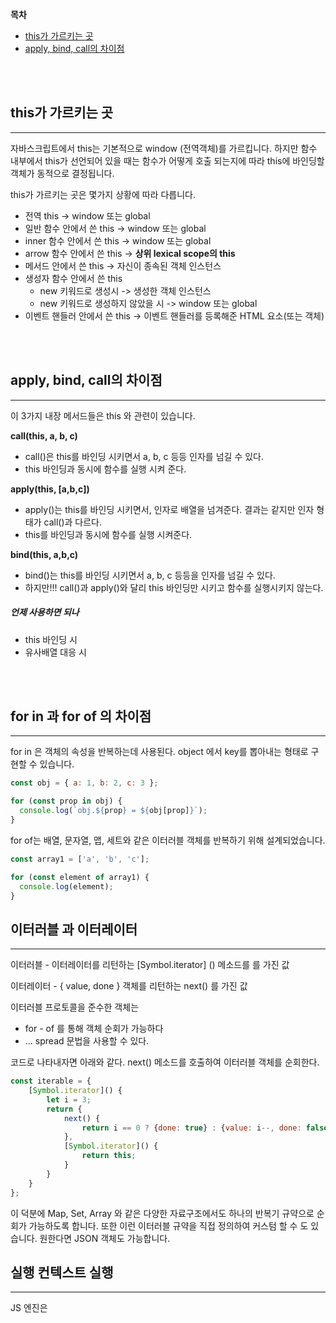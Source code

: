 **목차**
- [this가 가르키는 곳](#this가-가르키는-곳)
- [apply, bind, call의 차이점](#apply,-bind,-call의-차이점)

<br/>
<br/>

## this가 가르키는 곳
------
자바스크립트에서 this는 기본적으로 window (전역객체)를 가르킵니다. 하지만 함수 내부에서 this가 선언되어 있을 때는 함수가 어떻게 호출 되는지에 따라 this에 바인딩할 객체가 동적으로 결정됩니다.

this가 가르키는 곳은 몇가지 상황에 따라 다릅니다.
- 전역 this -> window 또는 global
- 일반 함수 안에서 쓴 this -> window 또는 global
- inner 함수 안에서 쓴 this -> window 또는 global
- arrow 함수 안에서 쓴 this -> **상위 lexical scope의 this**
- 메서드 안에서 쓴 this -> 자신이 종속된 객체 인스턴스
- 생성자 함수 안에서 쓴 this
	- new 키워드로 생성시 -> 생성한 객체 인스턴스 
	- new 키워드로 생성하지 않았을 시 -> window 또는 global
- 이벤트 핸들러 안에서 쓴 this -> 이벤트 핸들러를 등록해준 HTML 요소(또는 객체)

<br/>
<br/>

## apply, bind, call의 차이점
------
이 3가지 내장 메서드들은 this 와 관련이 있습니다.

**call(this, a, b, c)**
- call()은 this를 바인딩 시키면서 a, b, c 등등 인자를 넘길 수 있다.
- this 바인딩과 동시에 함수를 실행 시켜 준다.

**apply(this, [a,b,c])**
- apply()는 this를 바인딩 시키면서, 인자로 배열을 넘겨준다. 결과는 같지만 인자 형태가 call()과 다르다.
- this를 바인딩과 동시에 함수를 실행 시켜준다.

**bind(this, a,b,c)**
- bind()는 this를 바인딩 시키면서 a, b, c 등등을 인자를 넘길 수 있다.
- 하지만!!! call()과 apply()와 달리 this 바인딩만 시키고 함수를 실행시키지 않는다.


##### 언제 사용하면 되나
- this 바인딩 시
- 유사배열 대응 시


<br/>
<br/>


## for in 과 for of 의 차이점
----
for in 은 객체의 속성을 반복하는데 사용된다. object 에서 key를 뽑아내는 형태로 구현할 수 있습니다.

```javascript
const obj = { a: 1, b: 2, c: 3 };

for (const prop in obj) {
  console.log(`obj.${prop} = ${obj[prop]}`);
}
```


for of는 배열, 문자열, 맵, 세트와 같은 이터러블 객체를 반복하기 위해 설계되었습니다. 

```javascript
const array1 = ['a', 'b', 'c'];

for (const element of array1) {
  console.log(element);
}
```


## 이터러블 과 이터레이터
------
이터러블 - 이터레이터를 리턴하는 [Symbol.iterator] () 메소드를 를 가진 값

이터레이터 - { value, done } 객체를 리턴하는 next() 를 가진 값

이터러블 프로토콜을 준수한 객체는

- for - of 를 통해 객체 순회가 가능하다
- ... spread 문법을 사용할 수 있다.

코드로 나타내자면 아래와 같다. next() 메소드를 호출하여 이터러블 객체를 순회한다.

```javascript
const iterable = {
	[Symbol.iterator]() {
		let i = 3;
		return {
			next() {
				return i == 0 ? {done: true} : {value: i--, done: false};
			},
			[Symbol.iterator]() {
				return this;
			}
		}
	}
};
```

이 덕분에 Map, Set, Array 와 같은 다양한 자료구조에서도 하나의 반복기 규약으로 순회가 가능하도록 합니다. 또한 이런 이터러블 규약을 직접 정의하여 커스텀 할 수 도 있습니다. 원한다면 JSON 객체도 가능합니다.








## 실행 컨텍스트 실행
------
JS 엔진은 <script /> 요소를 처음으로 만난 시점에서 Global 실행 컨텍스트를 생성하고 Call Stack 에 push 한다.

그 이후
함수 호출을 찾을 때 마다 해당 함수에 대한 실행 컨텍스트를 생성하고 Stack 맨 위에 push 한다.

![[call_stack.png]]




## 실행 컨텍스트 구성 요소
----
실행 컨텍스트는 현재 실행되는 함수의 세부 데이터 제공하는 객체.  실행 컨텍스트는 3가지로 구성되어 있다.

- Variable Environment
	- environment Record
	- outer Environment Reference
- Lexical Environment
	- environment Record
	- outer Environment Reference
- This Binding

#### Variable Environment------
컨택스트 생성 단계의 정보들이다. 코드 실행 직전에 생성되며

##### environment Record 는 컨택스트 내의
- 함수의 인자
- var로 선언된 변수가 메모리에 매핑되고 초기값으로 undefined
- 유사배열
- 선언된 함수명

어떤 식별자가 있는지만 관심있고, 어떤 값이 할당 되었는지는 관심 없다. 그래서 변수 선언만 끌어올리고 할당 과정은 원래 자리에 남겨두는 **호이스팅**이 일어난다.


##### outer Environment Reference 
컨텍스트의 외부 환경에 대한 정보를 저장한다.

바로 직전의 컨텍스트의 Lexical Enviroment 를 참조한다. scope chain 에 저장 되며, 현재의 Lexical Environment 에서 변수를 찾지 못했을때, 이 scope chain 을 타고타고 올라가서 찾아볼 수 있습니다.


#### Lexical Environment------
이미 만들어진 Variable Environment를 복사해서 만들어진다. 코드가 실행되면서 변수에 값이 할당되거나 변경되면 Lexical Environment 에만 업데이트 된다.

이때 
- let, const 로 선언된 변수가 메모리에 맵핑되고 초기값은 uninitialized 상태이며 할당되지 않는다.
- 함수 선언이 메모리에 맵핑 된다.


#### This binding------
this 의 값이 여기서 결정된다. 기본적으로 this는 전역을 가르키지만 몇가지 예외사항이 있는데, 그건 this 를 다루는 내용에서 살펴보자



## 호이스팅
------
브라우저의 JS 인터프리터가 코드 실행 전 모든 선언된 변수와 함수를 메모리에 미리 등록 해놓는 작업을 의미한다.

- 변수는
	- var  호이스팅 O
		- undefined 로 초기화
	- let  호이스팅 O
		- uninitialized 상태
		- 초기화 X
		- TDZ(Temporal Dead Zone)
	- const  호이스팅 O
		- uninitialized 상태
		- 초기화 X
		- TDZ(Temporal Dead Zone)
- 함수는
	- 선언식은 호이스팅 O = 함수 전체로 초기화
		- function fn() { ... }
	- 표현식은 호이스팅 △
		- 선언부는 변수로 호이스팅 O
		- 함수로 호출 불가
		- let fn = function() { ... }
	

실행 컨텍스트 생성 단계에서 Variable Environment 이 생성 되고, environmentRecord에 var 와 함수 선언식 그리고 그와 관련된 유사배열, 인자 까지 선언되고 초기화 된다.

하지만 let과 const 함수 호이스팅이 되지만 TDZ 상태이다. 이때 코드가 실행되면서 Lexical Environment 이 되어서 값할당 코드를 만나면 그제서야let, const로 선언한 변수에 값이 할당된다.

이때, 함수 표현식은 변수로 인식되어, 변수에 대한 선언만 등록되어, var는 undefined가 할당 되지만(let, const는 마찬가지로 TDZ상태) 함수로는 호출 할 수 없다. 

이런 흐름 때문에 호이스팅이 일어나는 것이다.

가장 정확하게 설명한 자료
https://youtu.be/EWfujNzSUmw?si=-bOqcKAegXC7-4m_

가장 괜찮은 자료
https://arc.net/l/quote/ronhlvyf


https://hangeoreum.tistory.com/entry/JS-%EC%8B%A4%ED%96%89-%EC%BB%A8%ED%85%8D%EC%8A%A4%ED%8A%B8Execution-Context
https://kwangsunny.tistory.com/37
https://arc.net/l/quote/fcwtfyhc



## 클로저
------
클로저는 자바스크립트의 고유한 개념이 아니다. 이는 함수형 프로그래밍 언어에서 공통적으로 발견되는 특징중에 하나인데, 자바스크립트도 함수형 언어의 특징을 일부 가지고 있다.

클로저는 함수가 선언될 당시 자신의 외부 환경의 식별자를 기억하는 현상을 말한다.

그럼 내부적으로 왜 이런 현상이 나타나는 지 살펴보자.
우선 앞서 배운 실행 컨텍스트와 연관이 있다. 실행 컨텍스트는 함수 호출 시 생성이 되고, Call Stack 에 쌓인다.

이때 각각의 실행 컨텍스트는 Variable Environment로 인해 복사된 Lexical Environment 를 가지는데 이 어휘적 환경 내부에 있는 outer environment reference 는 외부의 환경에 대한 참조값을 가진다.

정확히는 scopeChain 이라는 참조 값을 가지는데, 이는 자신을 포함한 외부 환경을 가르킨다. 덕분에 이 상태에서 inner(그림 기반) 함수의 평가를 outer(그림 기반) 함수를 실행한 이후 지연된 평가를 했을 때에도, 여전히 outer의 환경을 저장하고 있으며, 데이터를 불러 올 수 있다.


![[excute_context_2.png]]![[excute_context.png]]

그림을 보면, ella 라는 변수에 담긴 함수는 inner 함수의 참조값이고 inner 함수는 outer의 외부 환경 참조값을 가지고 있다.
코드는 아래와 같이 표현될 수 있겠다.

```javascript
function outer() {
	let x = 10;
	function inner() {
		console.log(x);
	}
	return inner;
}

const ella = outer();
	ella(); // x = 10

```


클로저 덕분에 장점들이 있다.

- 함수로 모듈화가 가능해진다.
- 함수로 캡슐화가 가능해진다.

덕분에 함수형 프로그래밍에서 활용될 수 있는
- 커링
- 부분평가

등등의 기법들이 가능해진다.



## 스코프
----




## 프로토타입
-----
자바스크립트는 프로토 타입 언어이다.  자바스크립트의 객체에는 Prototype 이라는 내부 프로퍼티가 존재한다. 

자바스크립트의 모든 객체는 자신의 부모 역할을 담당하는 객체와 연결되어 있다. 그리고 이것은 마치 객체 지향의 상속 개념과 같이 부모 객체의 프로퍼티 또는 메소드를 상속받아 사용할 수 있게 한다. 이러한 부모 객체를 **Prototype(프로토타입) 객체** 또는 줄여서 Prototype(프로토타입)이라 한다.

Prototype 객체는 생성자 객체(함수)에 의해 생성된 각각의 인스턴스에 공유 프로퍼티를 제공하기 위해 사용한다.


https://poiemaweb.com/js-prototype

## prototype vs. _proto_
----
Javascript 에서 함수는 객체이다. Person 이라고 하는 함수를 정의하면 Person 생성자 객체가 생성되고 동시에 함수의 prototype 객체가 생성된다. 이때,

- Person 생성자 객체의 prototype 은 생성자 함수의 Person의 prototype 객체를 가르킨다.
- Person 의 prototype 객체의 constructor 는 Person 생성자 객체를 가르킨다.
- Person 함수로 생성된 인스턴스의 __proto__ 는 Person 의 prototype 객체를 가르킨다.

![[prototype_vs_proto.png]]
https://opentutorials.org/module/4047/24629

좀 더 보태자면
- prototype 이라는 속성은 생성자 객체만 가진다. Function, String, Number 등등이 될 수 있다.
- __proto__ 는 모든 객체들이 가지고 있다. 그리고 이 속성은 그 객체의 프로토타입을 가리킨다.
	- 모든 __proto__ 의 끝은 Object.prototype 이다
	- __proto__ 를 통해 prototype chaining을 형성하고 자신이 상속받는 prototype에 접근할 수 있다.
	- 이는 scope chaing 과는 별개이다.
		- scope chaining 은 어휘적(variable, lexical) 환경과 관련되어 있다.
		- proto chaining 은 객체 인스턴스의 상속 관계와 관련되어 있다.

![[prototype.png]]


여기서 눈여겨 볼 점은
- `Function` 생성자 함수의 `__proto__`는 `Function.prototype`을 가리킨다.
- `Object` 생성자 함수의 `__proto__`는 `Function.prototype`을 가리킨다.

결론지어 보면
- prototype 객체의 종착지는 Object.prototype 이다
- 모든 생성자 객체의 종착지는 Function.prototype 이다


https://velog.io/@jangws/%EC%9E%90%EB%B0%94%EC%8A%A4%ED%81%AC%EB%A6%BD%ED%8A%B8%EC%97%90%EC%84%9C-proto-VS.-prototype-%EB%B9%84%EA%B5%90